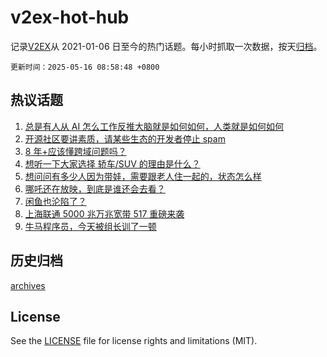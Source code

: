 # v2ex-hot-hub

 记录[V2EX](https://www.v2ex.com/)从 2021-01-06 日至今的热门话题。每小时抓取一次数据，按天[归档](archives)。

`更新时间：2025-05-16 08:58:48 +0800`

## 热议话题

1. [总是有人从 AI 怎么工作反推大脑就是如何如何，人类就是如何如何](https://www.v2ex.com/t/1131868)
1. [开源社区要讲素质，请某些生态的开发者停止 spam](https://www.v2ex.com/t/1131883)
1. [8 年+应该懂跨域问题吗？](https://www.v2ex.com/t/1131917)
1. [想听一下大家选择 轿车/SUV 的理由是什么？](https://www.v2ex.com/t/1131894)
1. [想问问有多少人因为带娃，需要跟老人住一起的，状态怎么样](https://www.v2ex.com/t/1131960)
1. [哪吒还在放映，到底是谁还会去看？](https://www.v2ex.com/t/1131971)
1. [闲鱼也沦陷了？](https://www.v2ex.com/t/1131854)
1. [上海联通 5000 兆万兆宽带 517 重磅来袭](https://www.v2ex.com/t/1131915)
1. [牛马程序员，今天被组长训了一顿](https://www.v2ex.com/t/1131951)

## 历史归档

[archives](archives)

## License

See the [LICENSE](LICENSE) file for license rights and limitations (MIT).
